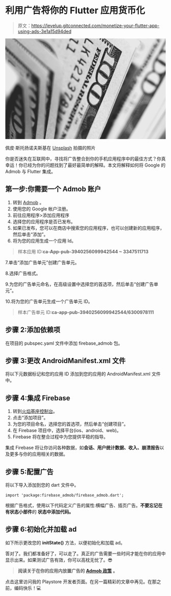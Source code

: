 # 利用广告将你的 Flutter 应用货币化

> 原文：<https://levelup.gitconnected.com/monetize-your-flutter-app-using-ads-3e1a15d94ded>

![](img/1b0a087ac77f4e2a92e84739158abcf8.png)

佩皮·斯托扬诺夫斯基在 [Unsplash](https://unsplash.com?utm_source=medium&utm_medium=referral) 拍摄的照片

你是否迷失在互联网中，寻找将广告整合到你的手机应用程序中的最佳方式？你真幸运！你已经为你的问题找到了最好最简单的解释。本文将解释如何将 Google 的 Admob 与 Flutter 集成。

## **第一步:你需要一个 Admob 账户**

1.  转到 [Admob](https://admob.google.com/home/) 。
2.  使用您的 Google 帐户注册。
3.  前往应用程序>添加应用程序
4.  选择您的应用程序是否已发布。
5.  如果已发布，您可以在商店中搜索您的应用程序，也可以创建新的应用程序，然后单击“添加”。
6.  将为您的应用生成一个应用 Id。

> 样本应用 ID:**ca-App-pub-3940256099942544 ~ 3347511713**

7.单击“添加广告单元”创建广告单元。

8.选择广告格式。

9.为您的广告单元命名，在高级设置中选择您的首选项，然后单击“创建广告单元”。

10.将为您的广告单元生成一个广告单元 ID。

> 样本广告单元 ID:**ca-app-pub-3940256099942544/6300978111**

## 步骤 2:添加依赖项

在项目的 pubspec.yaml 文件中添加 firebase_admob 包。

## **步骤 3:更改 AndroidManifest.xml 文件**

将以下元数据标记和您的应用 ID 添加到您的应用的 AndroidManifest.xml 文件中。

## 步骤 4:集成 Firebase

1.  转到[火焰基座控制台](https://console.firebase.google.com/)。
2.  点击“添加项目”。
3.  为您的项目命名，选择您的首选项，然后单击“创建项目”。
4.  在 Firebase 项目中，选择平台(ios、android、web)。
5.  Firebase 将在整合过程中为您提供平稳的指导。

集成 Firebase 将让你访问各种数据，如**会话、用户统计数据、收入、崩溃报告**以及更多与你的应用相关的数据。

## 步骤 5:配置广告

将以下导入添加到您的 dart 文件中。

```
import 'package:firebase_admob/firebase_admob.dart';
```

根据广告格式，使用以下代码定义广告的属性:横幅广告、插页广告。**不要忘记在有状态小部件**的 **状态中添加代码。**

## 步骤 6:初始化并加载 ad

如下所示更改您的 **initState()** 方法，以便初始化和加载 ad。

答对了。我们都准备好了，可以走了。真正的广告需要一些时间才能在你的应用中显示出来。如果测试广告有效，你可以高枕无忧了。😎

> **阅读关于在你的应用内放置广告的** [**Admob 政策**](https://support.google.com/admob/answer/6128543?hl=en) **。**

点击这里访问我的 Playstore 开发者页面。在另一篇精彩的文章中再见。在那之前，编码快乐！💻